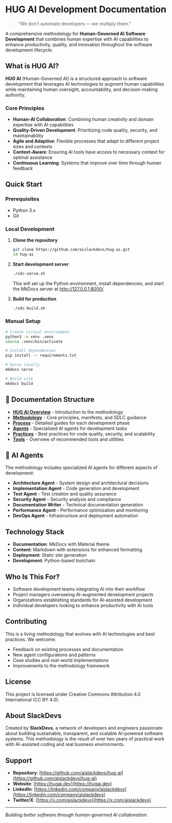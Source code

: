# HUG AI Development Documentation

> "We don't automate developers — we multiply them."

A comprehensive methodology for **Human-Governed AI Software Development** that combines human expertise with AI capabilities to enhance productivity, quality, and innovation throughout the software development lifecycle.

## What is HUG AI?

**HUG AI** (Human-Governed AI) is a structured approach to software development that leverages AI technologies to augment human capabilities while maintaining human oversight, accountability, and decision-making authority.

### Core Principles

- **Human-AI Collaboration**: Combining human creativity and domain expertise with AI capabilities
- **Quality-Driven Development**: Prioritizing code quality, security, and maintainability
- **Agile and Adaptive**: Flexible processes that adapt to different project sizes and contexts
- **Context-Aware**: Ensuring AI tools have access to necessary context for optimal assistance
- **Continuous Learning**: Systems that improve over time through human feedback

## Quick Start

### Prerequisites

- Python 3.x
- Git

### Local Development

1. **Clone the repository**
   ```bash
   git clone https://github.com/aislackdevs/hug-ai.git
   cd hug-ai
   ```

2. **Start development server**
   ```bash
   ./sdc-serve.sh
   ```
   This will set up the Python environment, install dependencies, and start the MkDocs server at http://127.0.0.1:8000/

3. **Build for production**
   ```bash
   ./sdc-build.sh
   ```

### Manual Setup

```bash
# Create virtual environment
python3 -m venv .venv
source .venv/bin/activate

# Install dependencies
pip install -r requirements.txt

# Serve locally
mkdocs serve

# Build site
mkdocs build
```

## 📖 Documentation Structure

- **[HUG AI Overview](docs/hug-ai/whats-is-hug-ai.md)** - Introduction to the methodology
- **[Methodology](docs/methodology/)** - Core principles, manifesto, and SDLC guidance
- **[Process](docs/process/)** - Detailed guides for each development phase
- **[Agents](docs/agents/)** - Specialized AI agents for development tasks
- **[Practices](docs/practices/)** - Best practices for code quality, security, and scalability
- **[Tools](docs/tools/)** - Overview of recommended tools and utilities

## 🤖 AI Agents

The methodology includes specialized AI agents for different aspects of development:

- **Architecture Agent** - System design and architectural decisions
- **Implementation Agent** - Code generation and development
- **Test Agent** - Test creation and quality assurance
- **Security Agent** - Security analysis and compliance
- **Documentation Writer** - Technical documentation generation
- **Performance Agent** - Performance optimization and monitoring
- **DevOps Agent** - Infrastructure and deployment automation

## Technology Stack

- **Documentation**: MkDocs with Material theme
- **Content**: Markdown with extensions for enhanced formatting
- **Deployment**: Static site generation
- **Development**: Python-based toolchain

## Who Is This For?

- Software development teams integrating AI into their workflow
- Project managers overseeing AI-augmented development projects
- Organizations establishing standards for AI-assisted development
- Individual developers looking to enhance productivity with AI tools

## Contributing

This is a living methodology that evolves with AI technologies and best practices. We welcome:

- Feedback on existing processes and documentation
- New agent configurations and patterns
- Case studies and real-world implementations
- Improvements to the methodology framework

## License

This project is licensed under Creative Commons Attribution 4.0 International (CC BY 4.0).

## About SlackDevs

Created by **SlackDevs**, a network of developers and engineers passionate about building sustainable, transparent, and scalable AI-powered software systems. This methodology is the result of over two years of practical work with AI-assisted coding and real business environments.

## Support

- **Repository**: [https://github.com/aislackdevs/hug-ai](https://github.com/aislackdevs/hug-ai)
- **Website**: [https://hugai.dev](https://hugai.dev)
- **LinkedIn**: [https://linkedin.com/company/aislackdevs](https://linkedin.com/company/aislackdevs)
- **Twitter/X**: [https://x.com/aislackdevs](https://x.com/aislackdevs)

---

*Building better software through human-governed AI collaboration.*